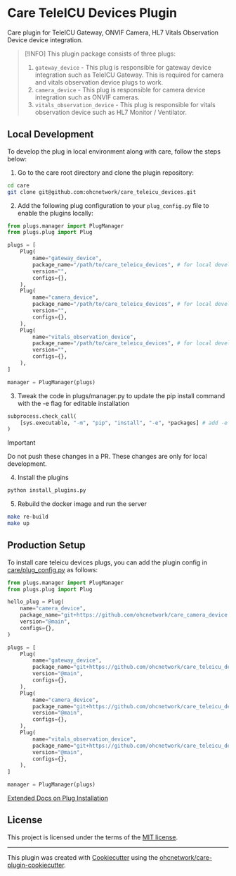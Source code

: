 # Care TeleICU Devices Plugin

Care plugin for TeleICU Gateway, ONVIF Camera, HL7 Vitals Observation Device device integration.

> [!INFO] 
> This plugin package consists of three plugs:
> 1. `gateway_device` - This plug is responsible for gateway device integration such as TeleICU Gateway. This is required for camera and vitals observation device plugs to work.
> 2. `camera_device` - This plug is responsible for camera device integration such as ONVIF cameras.
> 3. `vitals_observation_device` - This plug is responsible for vitals observation device such as HL7 Monitor / Ventilator.

## Local Development

To develop the plug in local environment along with care, follow the steps below:

1. Go to the care root directory and clone the plugin repository:

```bash
cd care
git clone git@github.com:ohcnetwork/care_teleicu_devices.git
```

2. Add the following plug configuration to your `plug_config.py` file to enable the plugins locally:

```python
from plugs.manager import PlugManager
from plugs.plug import Plug

plugs = [
    Plug(
        name="gateway_device",
        package_name="/path/to/care_teleicu_devices", # for local development, point this to the absolute path to the cloned plug repository
        version="",
        configs={},
    ),
    Plug(
        name="camera_device",
        package_name="/path/to/care_teleicu_devices", # for local development, point this to the absolute path to the cloned plug repository
        version="",
        configs={},
    ),
    Plug(
        name="vitals_observation_device",
        package_name="/path/to/care_teleicu_devices", # for local development, point this to the absolute path to the cloned plug repository
        version="",
        configs={},
    ),
]

manager = PlugManager(plugs)
```

3. Tweak the code in plugs/manager.py to update the pip install command with the -e flag for editable installation

```python
subprocess.check_call(
    [sys.executable, "-m", "pip", "install", "-e", *packages] # add -e flag to install in editable mode
)
```

> [!IMPORTANT]
> Do not push these changes in a PR. These changes are only for local development.

4. Install the plugins

```bash
python install_plugins.py
```

5. Rebuild the docker image and run the server

```bash
make re-build
make up
```

## Production Setup

To install care teleicu devices plugs, you can add the plugin config in [care/plug_config.py](https://github.com/ohcnetwork/care/blob/develop/plug_config.py) as follows:

```python
from plugs.manager import PlugManager
from plugs.plug import Plug

hello_plug = Plug(
    name="camera_device",
    package_name="git+https://github.com/ohcnetwork/care_camera_device.git",
    version="@main",
    configs={},
)

plugs = [
    Plug(
        name="gateway_device",
        package_name="git+https://github.com/ohcnetwork/care_teleicu_devices.git",
        version="@main",
        configs={},
    ),
    Plug(
        name="camera_device",
        package_name="git+https://github.com/ohcnetwork/care_teleicu_devices.git",
        version="@main",
        configs={},
    ),
    Plug(
        name="vitals_observation_device",
        package_name="git+https://github.com/ohcnetwork/care_teleicu_devices.git",
        version="@main",
        configs={},
    ),
]

manager = PlugManager(plugs)
```

[Extended Docs on Plug Installation](https://care-be-docs.ohc.network/pluggable-apps/configuration.html)

## License

This project is licensed under the terms of the [MIT license](LICENSE).

---

This plugin was created with [Cookiecutter](https://github.com/audreyr/cookiecutter) using the [ohcnetwork/care-plugin-cookiecutter](https://github.com/ohcnetwork/care-plugin-cookiecutter).

